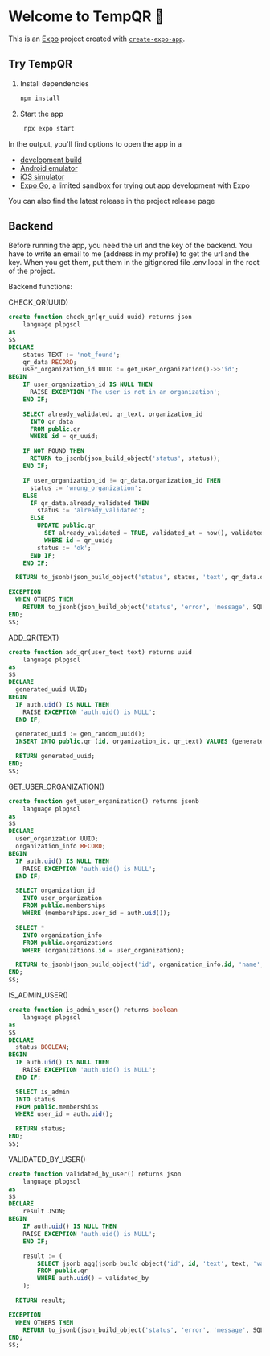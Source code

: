 # Welcome to TempQR 👋

This is an [Expo](https://expo.dev) project created with [`create-expo-app`](https://www.npmjs.com/package/create-expo-app).

## Try TempQR

1. Install dependencies

   ```bash
   npm install
   ```

2. Start the app

   ```bash
    npx expo start
   ```

In the output, you'll find options to open the app in a

- [development build](https://docs.expo.dev/develop/development-builds/introduction/)
- [Android emulator](https://docs.expo.dev/workflow/android-studio-emulator/)
- [iOS simulator](https://docs.expo.dev/workflow/ios-simulator/)
- [Expo Go](https://expo.dev/go), a limited sandbox for trying out app development with Expo

You can also find the latest release in the project release page

## Backend
Before running the app, you need the url and the key of the backend.
You have to write an email to me (address in my profile) to get the url and the key.
When you get them, put them in the gitignored file .env.local in the root of the project.


Backend functions:

CHECK_QR(UUID)
```sql
create function check_qr(qr_uuid uuid) returns json
    language plpgsql
as
$$
DECLARE
    status TEXT := 'not_found';
    qr_data RECORD;
    user_organization_id UUID := get_user_organization()->>'id';
BEGIN
    IF user_organization_id IS NULL THEN
      RAISE EXCEPTION 'The user is not in an organization';
    END IF;

    SELECT already_validated, qr_text, organization_id
      INTO qr_data
      FROM public.qr
      WHERE id = qr_uuid;

    IF NOT FOUND THEN
      RETURN to_jsonb(json_build_object('status', status));
    END IF;

    IF user_organization_id != qr_data.organization_id THEN
      status := 'wrong_organization';
    ELSE
      IF qr_data.already_validated THEN
        status := 'already_validated';
      ELSE
        UPDATE public.qr
          SET already_validated = TRUE, validated_at = now(), validated_by = auth.uid()
          WHERE id = qr_uuid;
        status := 'ok';
      END IF;
    END IF;

  RETURN to_jsonb(json_build_object('status', status, 'text', qr_data.qr_text));

EXCEPTION
  WHEN OTHERS THEN
    RETURN to_jsonb(json_build_object('status', 'error', 'message', SQLERRM));
END;
$$;
```

ADD_QR(TEXT)
```sql
create function add_qr(user_text text) returns uuid
    language plpgsql
as
$$
DECLARE
  generated_uuid UUID;
BEGIN
  IF auth.uid() IS NULL THEN
    RAISE EXCEPTION 'auth.uid() is NULL';
  END IF;

  generated_uuid := gen_random_uuid();
  INSERT INTO public.qr (id, organization_id, qr_text) VALUES (generated_uuid, (get_user_organization()->>'id')::uuid, user_text);

  RETURN generated_uuid;
END;
$$;
```

GET_USER_ORGANIZATION()
```sql
create function get_user_organization() returns jsonb
    language plpgsql
as
$$
DECLARE
  user_organization UUID;
  organization_info RECORD;
BEGIN
  IF auth.uid() IS NULL THEN
    RAISE EXCEPTION 'auth.uid() is NULL';
  END IF;

  SELECT organization_id
    INTO user_organization
    FROM public.memberships
    WHERE (memberships.user_id = auth.uid());

  SELECT *
    INTO organization_info
    FROM public.organizations
    WHERE (organizations.id = user_organization);

  RETURN to_jsonb(json_build_object('id', organization_info.id, 'name', organization_info.name));
END;
$$;
```

IS_ADMIN_USER()
```sql
create function is_admin_user() returns boolean
    language plpgsql
as
$$
DECLARE
  status BOOLEAN;
BEGIN
  IF auth.uid() IS NULL THEN
    RAISE EXCEPTION 'auth.uid() is NULL';
  END IF;

  SELECT is_admin
  INTO status
  FROM public.memberships
  WHERE user_id = auth.uid();

  RETURN status;
END;
$$;
```

VALIDATED_BY_USER()
```sql
create function validated_by_user() returns json
    language plpgsql
as
$$
DECLARE
    result JSON;
BEGIN
    IF auth.uid() IS NULL THEN
    RAISE EXCEPTION 'auth.uid() is NULL';
    END IF;

    result := (
        SELECT jsonb_agg(jsonb_build_object('id', id, 'text', text, 'validated_at', validated_at))
        FROM public.qr
        WHERE auth.uid() = validated_by
    );

  RETURN result;

EXCEPTION
  WHEN OTHERS THEN
    RETURN to_jsonb(json_build_object('status', 'error', 'message', SQLERRM));
END;
$$;
```
